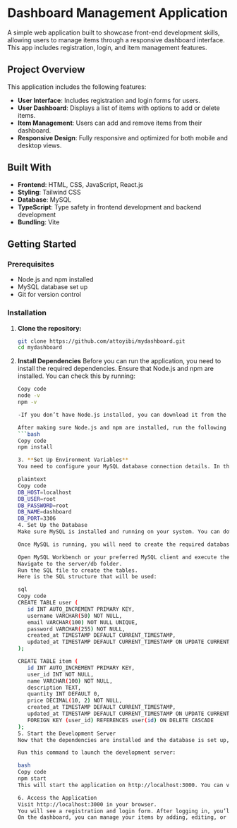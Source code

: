# Dashboard Management Application

A simple web application built to showcase front-end development skills, allowing users to manage items through a responsive dashboard interface. This app includes registration, login, and item management features.

## Project Overview
This application includes the following features:
- **User Interface**: Includes registration and login forms for users.
- **User Dashboard**: Displays a list of items with options to add or delete items.
- **Item Management**: Users can add and remove items from their dashboard.
- **Responsive Design**: Fully responsive and optimized for both mobile and desktop views.

## Built With
- **Frontend**: HTML, CSS, JavaScript, React.js
- **Styling**: Tailwind CSS 
- **Database**: MySQL
- **TypeScript**: Type safety in frontend development and backend development
- **Bundling**: Vite

## Getting Started

### Prerequisites
- Node.js and npm installed
- MySQL database set up
- Git for version control

### Installation

1. **Clone the repository:**
   ```bash
   git clone https://github.com/attoyibi/mydashboard.git
   cd mydashboard
2. **Install Dependencies**
Before you can run the application, you need to install the required dependencies. Ensure that Node.js and npm are installed. You can check this by running:
   
   ```bash
   Copy code
   node -v
   npm -v

   -If you don’t have Node.js installed, you can download it from the Node.js website.

   After making sure Node.js and npm are installed, run the following command to install all the necessary dependencies:
   ```bash
   Copy code
   npm install

   3. **Set Up Environment Variables**
   You need to configure your MySQL database connection details. In the project’s root directory, create a .env file with the following content:

   plaintext
   Copy code
   DB_HOST=localhost
   DB_USER=root
   DB_PASSWORD=root
   DB_NAME=dashboard
   DB_PORT=3306
   4. Set Up the Database
   Make sure MySQL is installed and running on your system. You can download MySQL from the official website.

   Once MySQL is running, you will need to create the required database and tables.

   Open MySQL Workbench or your preferred MySQL client and execute the SQL commands from the server/db folder. The folder contains SQL scripts to set up the user and item tables:
   Navigate to the server/db folder.
   Run the SQL file to create the tables.
   Here is the SQL structure that will be used:

   sql
   Copy code
   CREATE TABLE user (
      id INT AUTO_INCREMENT PRIMARY KEY,
      username VARCHAR(50) NOT NULL,
      email VARCHAR(100) NOT NULL UNIQUE,
      password VARCHAR(255) NOT NULL,
      created_at TIMESTAMP DEFAULT CURRENT_TIMESTAMP,
      updated_at TIMESTAMP DEFAULT CURRENT_TIMESTAMP ON UPDATE CURRENT_TIMESTAMP
   );

   CREATE TABLE item (
      id INT AUTO_INCREMENT PRIMARY KEY,
      user_id INT NOT NULL,
      name VARCHAR(100) NOT NULL,
      description TEXT,
      quantity INT DEFAULT 0,
      price DECIMAL(10, 2) NOT NULL,
      created_at TIMESTAMP DEFAULT CURRENT_TIMESTAMP,
      updated_at TIMESTAMP DEFAULT CURRENT_TIMESTAMP ON UPDATE CURRENT_TIMESTAMP,
      FOREIGN KEY (user_id) REFERENCES user(id) ON DELETE CASCADE
   );
   5. Start the Development Server
   Now that the dependencies are installed and the database is set up, you can start the server.

   Run this command to launch the development server:

   bash
   Copy code
   npm start
   This will start the application on http://localhost:3000. You can visit this URL in your browser to access the web application.

   6. Access the Application
   Visit http://localhost:3000 in your browser.
   You will see a registration and login form. After logging in, you’ll be redirected to your dashboard.
   On the dashboard, you can manage your items by adding, editing, or deleting them.